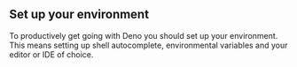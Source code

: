 ## Set up your environment

To productively get going with Deno you should set up your environment. This
means setting up shell autocomplete, environmental variables and your editor or
IDE of choice.
